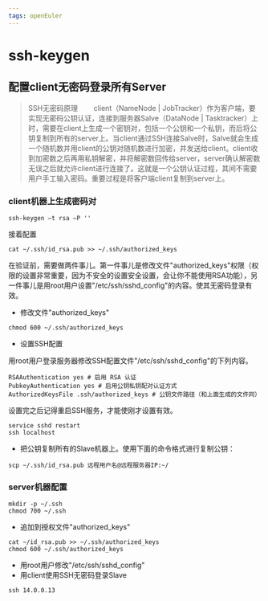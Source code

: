 ```yaml
---
tags: openEuler
---
```

# ssh-keygen
## 配置client无密码登录所有Server
>SSH无密码原理
　　client（NameNode | JobTracker）作为客户端，要实现无密码公钥认证，连接到服务器Salve（DataNode | Tasktracker）上时，需要在client上生成一个密钥对，包括一个公钥和一个私钥，而后将公钥复制到所有的server上。当client通过SSH连接Salve时，Salve就会生成一个随机数并用client的公钥对随机数进行加密，并发送给client。client收到加密数之后再用私钥解密，并将解密数回传给server，server确认解密数无误之后就允许client进行连接了。这就是一个公钥认证过程，其间不需要用户手工输入密码。重要过程是将客户端client复制到server上。
### client机器上生成密码对
```
ssh-keygen –t rsa –P ''
```

接着配置

```
cat ~/.ssh/id_rsa.pub >> ~/.ssh/authorized_keys
```

在验证前，需要做两件事儿。第一件事儿是修改文件"authorized_keys"权限（权限的设置非常重要，因为不安全的设置安全设置，会让你不能使用RSA功能），另一件事儿是用root用户设置"/etc/ssh/sshd_config"的内容。使其无密码登录有效。
- 修改文件"authorized_keys"
```
chmod 600 ~/.ssh/authorized_keys
```
- 设置SSH配置

用root用户登录服务器修改SSH配置文件"/etc/ssh/sshd_config"的下列内容。
```
RSAAuthentication yes # 启用 RSA 认证
PubkeyAuthentication yes # 启用公钥私钥配对认证方式
AuthorizedKeysFile .ssh/authorized_keys # 公钥文件路径（和上面生成的文件同）
```
设置完之后记得重启SSH服务，才能使刚才设置有效。

```
service sshd restart
ssh localhost
```

- 把公钥复制所有的Slave机器上。使用下面的命令格式进行复制公钥：

```
scp ~/.ssh/id_rsa.pub 远程用户名@远程服务器IP:~/
```
### server机器配置
```
mkdir -p ~/.ssh
chmod 700 ~/.ssh
```
- 追加到授权文件"authorized_keys"
```
cat ~/id_rsa.pub >> ~/.ssh/authorized_keys
chmod 600 ~/.ssh/authorized_keys
```
- 用root用户修改"/etc/ssh/sshd_config"
- 用client使用SSH无密码登录Slave
```
ssh 14.0.0.13
```